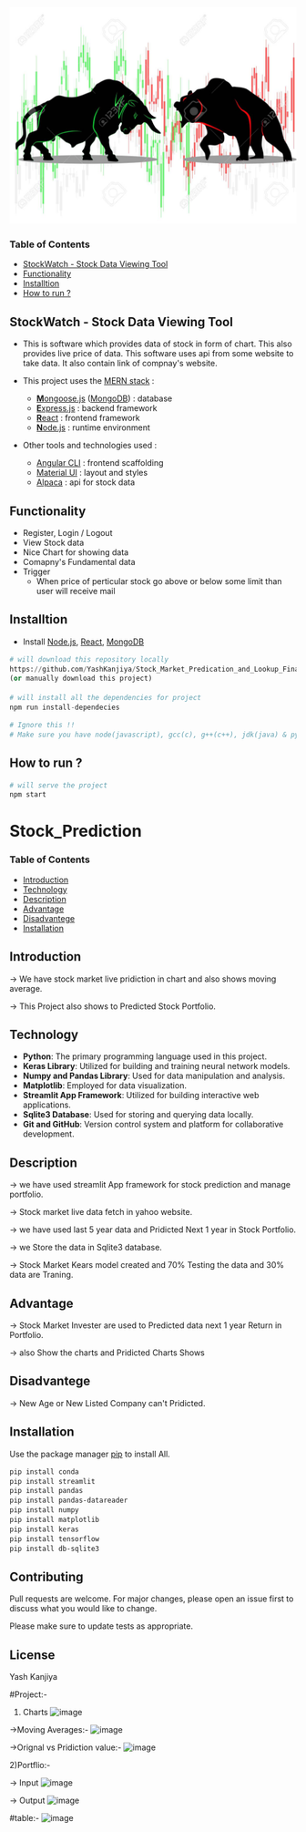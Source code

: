 [<img src="./frontend/src/images/2.jpg" alt="StockWatch" height="380" width="550"/>](https://stockmarketwatch.netlify.app/)
### Table of Contents
- [StockWatch - Stock Data Viewing Tool](#stockwatch---stock-data-viewing-tool)
- [Functionality](#functionality)
- [Installtion](#installtion)
- [How to run ?](#how-to-run-)

## StockWatch - Stock Data Viewing Tool
 - This is software which provides data of stock in form of chart. This also provides live price of data. This software uses api from some website to take data. It also contain link of compnay's website.
 
* This project uses the [MERN stack](https://wikitia.com/index.php?title=MERN_(solution_stack)&mobileaction=toggle_view_desktop) :
  * [**M**ongoose.js](http://www.mongoosejs.com) ([MongoDB](https://www.mongodb.com)) : database
  * [**E**xpress.js](http://expressjs.com) : backend framework
  * [**R**eact](https://reactjs.org/) : frontend framework
  * [**N**ode.js](https://nodejs.org) : runtime environment

* Other tools and technologies used :
  * [Angular CLI](https://cli.angular.io) : frontend scaffolding
  * [Material UI](https://material-ui.com/) : layout and styles
  * [Alpaca](https://alpaca.markets/) : api for stock data

## Functionality
  - Register, Login / Logout
  - View Stock data
  - Nice Chart for showing data
  - Comapny's Fundamental data
  - Trigger
    - When price of perticular stock go above or below some limit than user will receive mail 

## Installtion
- Install [Node.js](https://nodejs.org/en/), [React](https://reactjs.org/), [MongoDB](https://www.mongodb.com/)
```python
# will download this repository locally
https://github.com/YashKanjiya/Stock_Market_Predication_and_Lookup_Final
(or manually download this project)

# will install all the dependencies for project
npm run install-dependecies
```

```python
# Ignore this !!
# Make sure you have node(javascript), gcc(c), g++(c++), jdk(java) & python installed in your system / server (which will compile code).
```


## How to run ?
```python
# will serve the project
npm start
```


# Stock_Prediction

### Table of Contents
- [Introduction](#Introduction)
- [Technology](#Technology)
- [Description](#Description)
- [Advantage](#Advantage)
- [Disadvantege](#Disadvantege)
- [Installation](#Installation)
  
## Introduction

-> We have stock market live pridiction in chart and also shows moving average.

-> This Project also shows to Predicted Stock Portfolio.

## Technology
- **Python**: The primary programming language used in this project.
- **Keras Library**: Utilized for building and training neural network models.
- **Numpy and Pandas Library**: Used for data manipulation and analysis.
- **Matplotlib**: Employed for data visualization.
- **Streamlit App Framework**: Utilized for building interactive web applications.
- **Sqlite3 Database**: Used for storing and querying data locally.
- **Git and GitHub**: Version control system and platform for collaborative development.

## Description
-> we have used streamlit App framework for stock prediction and manage portfolio.

-> Stock market live data fetch in yahoo website.

-> we have used last 5 year data and Pridicted Next 1 year in Stock Portfolio.

-> we Store the data in Sqlite3 database.

-> Stock Market Kears model created and 70% Testing the data and 30% data are Traning.

## Advantage
-> Stock Market Invester are used to Predicted data next 1 year Return in Portfolio.

-> also Show the charts and Pridicted Charts Shows

## Disadvantege
->  New Age or New Listed Company can't Pridicted.

## Installation

Use the package manager [pip](https://pip.pypa.io/en/stable/) to install All.

```bash
pip install conda
pip install streamlit
pip install pandas
pip install pandas-datareader
pip install numpy
pip install matplotlib
pip install keras
pip install tensorflow
pip install db-sqlite3
```


## Contributing
Pull requests are welcome. For major changes, please open an issue first to discuss what you would like to change.

Please make sure to update tests as appropriate.

## License
Yash Kanjiya

#Project:-
1) Charts
![image](https://user-images.githubusercontent.com/70482112/162556496-9bba832e-bd93-4cd4-af1f-3ed995a06728.png)

->Moving Averages:-
![image](https://user-images.githubusercontent.com/70482112/162556591-3099669e-82b6-4421-b1f1-6976bd0872c2.png)

->Orignal vs Pridiction value:-
![image](https://user-images.githubusercontent.com/70482112/162556606-52d26166-043e-4a8c-b4d4-780911828b61.png)

2)Portflio:-

-> Input
![image](https://user-images.githubusercontent.com/70482112/162556659-2cb4a02f-6c7b-466d-af4e-ae34a5d871af.png)

-> Output
![image](https://user-images.githubusercontent.com/70482112/162556679-a74cc935-edf1-435a-8f1f-bfab6f957c96.png)

#table:-
![image](https://user-images.githubusercontent.com/70482112/162556703-d0bbaebc-8e5d-4669-9e81-16ddedd284c6.png)


